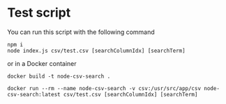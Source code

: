 # Test script

You can run this script with the following command

```
npm i
node index.js csv/test.csv [searchColumnIdx] [searchTerm]
```

or in a Docker container

```
docker build -t node-csv-search .

docker run --rm --name node-csv-search -v csv:/usr/src/app/csv node-csv-search:latest csv/test.csv [searchColumnIdx] [searchTerm]
```